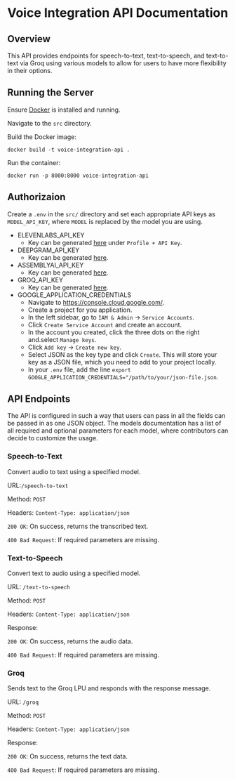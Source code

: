 # Voice Integration API Documentation

## Overview

This API provides endpoints for speech-to-text, text-to-speech, and text-to-text via Groq using various models to allow for users to have more flexibility in their options.

## Running the Server

Ensure [Docker](https://www.docker.com/products/docker-desktop/) is installed and running.

Navigate to the `src` directory.

Build the Docker image:

```
docker build -t voice-integration-api .
```

Run the container:
```
docker run -p 8000:8000 voice-integration-api
```

## Authorizaion

Create a `.env` in the `src/` directory and set each appropriate API keys as `MODEL_API_KEY`, where `MODEL` is replaced by the model you are using.

- ELEVENLABS_API_KEY
    - Key can be generated [here](https://elevenlabs.io/app/speech-synthesis) under `Profile + API Key`.
- DEEPGRAM_API_KEY
    - Key can be generated [here](https://console.deepgram.com/).
- ASSEMBLYAI_API_KEY
    - Key can be generated [here](https://www.assemblyai.com/app).
- GROQ_API_KEY
    - Key can be generated [here](https://console.groq.com/keys).
- GOOGLE_APPLICATION_CREDENTIALS
    - Navigate to https://console.cloud.google.com/.
    - Create a project for you application.
    - In the left sidebar, go to `IAM & Admin` -> `Service Accounts`.
    - Click `Create Service Account` and create an account.
    - In the account you created, click the three dots on the right and.select `Manage keys`.
    - Click `Add key` -> `Create new key`.
    - Select JSON as the key type and click `Create`. This will store your key as a JSON file, which you need to add to your project locally.
    - In your `.env` file, add the line `export GOOGLE_APPLICATION_CREDENTIALS="/path/to/your/json-file.json`.

## API Endpoints

The API is configured in such a way that users can pass in all the fields can be passed in as one JSON object. The models documentation has a list of all required and optional parameters for each model, where contributors can decide to customize the usage.

### Speech-to-Text

Convert audio to text using a specified model.

URL:`/speech-to-text`

Method: `POST`

Headers: `Content-Type: application/json`

`200 OK`: On success, returns the transcribed text.

`400 Bad Request`: If required parameters are missing.

### Text-to-Speech

Convert text to audio using a specified model.

URL: `/text-to-speech`

Method: `POST`

Headers: `Content-Type: application/json`

Response:

`200 OK`: On success, returns the audio data.

`400 Bad Request`: If required parameters are missing.

### Groq

Sends text to the Groq LPU and responds with the response message.

URL: `/groq`

Method: `POST`

Headers: `Content-Type: application/json`

Response:

`200 OK`: On success, returns the text data.

`400 Bad Request`: If required parameters are missing.